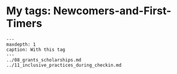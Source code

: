# My tags: Newcomers-and-First-Timers

```{toctree}
---
maxdepth: 1
caption: With this tag
---
../08_grants_scholarships.md
../11_inclusive_practices_during_checkin.md
```
